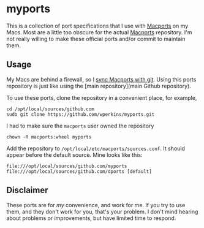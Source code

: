 # myports

This is a collection of port specifications that I use with
[Macports](https://www.macports.org/) on my Macs.  Most are a little
too obscure for the actual [Macports](https://www.macports.org/)
repository. I'm not really willing to make these official ports and/or
commit to maintain them.   

## Usage

My Macs are behind a firewall, so I
[sync Macports with git](https://trac.macports.org/wiki/howto/SyncingWithGit).
Using this ports repository is just like using the
[main repository](main Github repository). 

To use these ports, clone the repository in a convenient place, for
example,

```
cd /opt/local/sources/github.com
sudo git clone https://github.com/wperkins/myports.git
```

I had to make sure the `macports` user owned the repository

```
chown -R macports:wheel myports
```

Add the repository to `/opt/local/etc/macports/sources.conf`. It
should appear before the default source. Mine looks like this:

```
file:///opt/local/sources/github.com/myports
file:///opt/local/sources/github.com/dports [default]
```

## Disclaimer

These ports are for *my* convenience, and work for me.  If you try to
use them, and they don't work for you, that's your problem.  I don't
mind hearing about problems or improvements, but have limited time to
respond.   


